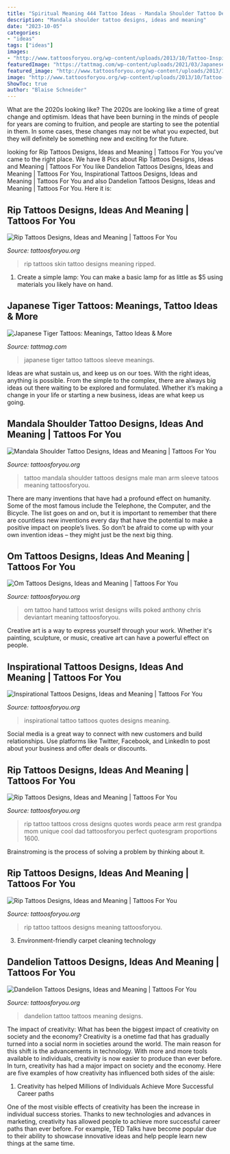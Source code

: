```yaml
---
title: "Spiritual Meaning 444 Tattoo Ideas - Mandala Shoulder Tattoo Designs, Ideas And Meaning"
description: "Mandala shoulder tattoo designs, ideas and meaning"
date: "2023-10-05"
categories:
- "ideas"
tags: ["ideas"]
images:
- "http://www.tattoosforyou.org/wp-content/uploads/2013/10/Tattoo-Inspirational-Quotes.jpg"
featuredImage: "https://tattmag.com/wp-content/uploads/2021/03/Japanese-Tiger-Sleeve-Tattoo-6-486x1024.jpg"
featured_image: "http://www.tattoosforyou.org/wp-content/uploads/2013/10/Rip-Tattoo-Quotes.jpg"
image: "http://www.tattoosforyou.org/wp-content/uploads/2013/10/Tattoo-Inspirational-Quotes.jpg"
ShowToc: true
author: "Blaise Schneider"
---
```



What are the 2020s looking like?
The 2020s are looking like a time of great change and optimism. Ideas that have been burning in the minds of people for years are coming to fruition, and people are starting to see the potential in them. In some cases, these changes may not be what you expected, but they will definitely be something new and exciting for the future.

	

		
looking for Rip Tattoos Designs, Ideas and Meaning | Tattoos For You you've came to the right place. We have 8 Pics about Rip Tattoos Designs, Ideas and Meaning | Tattoos For You like Dandelion Tattoos Designs, Ideas and Meaning | Tattoos For You, Inspirational Tattoos Designs, Ideas and Meaning | Tattoos For You and also Dandelion Tattoos Designs, Ideas and Meaning | Tattoos For You. Here it is:
		
    
## Rip Tattoos Designs, Ideas And Meaning | Tattoos For You

<img loading=lazy src="http://www.tattoosforyou.org/wp-content/uploads/2013/10/Rip-Skin-Tattoos.jpg" onerror="this.onerror=null;this.src='https://tse2.mm.bing.net/th?id=OIP.Swza8BqBd-CM-KDHfT0IoQHaJ4&amp;pid=15.1';" alt="Rip Tattoos Designs, Ideas and Meaning | Tattoos For You">

_Source: tattoosforyou.org_

>rip tattoos skin tattoo designs meaning ripped. 

	

1. Create a simple lamp: You can make a basic lamp for as little as $5 using materials you likely have on hand.

    
## Japanese Tiger Tattoos: Meanings, Tattoo Ideas &amp; More

<img loading=lazy src="https://tattmag.com/wp-content/uploads/2021/03/Japanese-Tiger-Sleeve-Tattoo-6-486x1024.jpg" onerror="this.onerror=null;this.src='https://tse1.mm.bing.net/th?id=OIP.5WRRPjLYEB3h1z_2zoXeAAHaPm&amp;pid=15.1';" alt="Japanese Tiger Tattoos: Meanings, Tattoo Ideas &amp; More">

_Source: tattmag.com_

>japanese tiger tattoo tattoos sleeve meanings. 

	

Ideas are what sustain us, and keep us on our toes. With the right ideas, anything is possible. From the simple to the complex, there are always big ideas out there waiting to be explored and formulated. Whether it’s making a change in your life or starting a new business, ideas are what keep us going.

    
## Mandala Shoulder Tattoo Designs, Ideas And Meaning | Tattoos For You

<img loading=lazy src="https://www.tattoosforyou.org/wp-content/uploads/2017/07/Mandala-Shoulder-Tattoo-Male.jpg" onerror="this.onerror=null;this.src='https://tse3.mm.bing.net/th?id=OIP.V3ixnRQxkmtc4CQekKiQKwHaJ3&amp;pid=15.1';" alt="Mandala Shoulder Tattoo Designs, Ideas and Meaning | Tattoos For You">

_Source: tattoosforyou.org_

>tattoo mandala shoulder tattoos designs male man arm sleeve tatoos meaning tattoosforyou. 

	

There are many inventions that have had a profound effect on humanity. Some of the most famous include the Telephone, the Computer, and the Bicycle. The list goes on and on, but it is important to remember that there are countless new inventions every day that have the potential to make a positive impact on people’s lives. So don’t be afraid to come up with your own invention ideas – they might just be the next big thing.

    
## Om Tattoos Designs, Ideas And Meaning | Tattoos For You

<img loading=lazy src="http://www.tattoosforyou.org/wp-content/uploads/2013/11/Tattoo-Om.jpg" onerror="this.onerror=null;this.src='https://tse2.mm.bing.net/th?id=OIP.hWNVJMsp5299soEyvfLtQgHaJz&amp;pid=15.1';" alt="Om Tattoos Designs, Ideas and Meaning | Tattoos For You">

_Source: tattoosforyou.org_

>om tattoo hand tattoos wrist designs wills poked anthony chris deviantart meaning tattoosforyou. 

	

Creative art is a way to express yourself through your work. Whether it's painting, sculpture, or music, creative art can have a powerful effect on people.

    
## Inspirational Tattoos Designs, Ideas And Meaning | Tattoos For You

<img loading=lazy src="http://www.tattoosforyou.org/wp-content/uploads/2013/10/Tattoo-Inspirational-Quotes.jpg" onerror="this.onerror=null;this.src='https://tse4.mm.bing.net/th?id=OIP.DC37x1Bukr96Etb9hmaY-gHaFj&amp;pid=15.1';" alt="Inspirational Tattoos Designs, Ideas and Meaning | Tattoos For You">

_Source: tattoosforyou.org_

>inspirational tattoo tattoos quotes designs meaning. 

	

Social media is a great way to connect with new customers and build relationships. Use platforms like Twitter, Facebook, and LinkedIn to post about your business and offer deals or discounts.

    
## Rip Tattoos Designs, Ideas And Meaning | Tattoos For You

<img loading=lazy src="http://www.tattoosforyou.org/wp-content/uploads/2013/10/Rip-Tattoo-Quotes.jpg" onerror="this.onerror=null;this.src='https://tse2.mm.bing.net/th?id=OIP.wth7alAFron6XL62zxOLqAHaJ4&amp;pid=15.1';" alt="Rip Tattoos Designs, Ideas and Meaning | Tattoos For You">

_Source: tattoosforyou.org_

>rip tattoo tattoos cross designs quotes words peace arm rest grandpa mom unique cool dad tattoosforyou perfect quotesgram proportions 1600. 

	

Brainstroming is the process of solving a problem by thinking about it.

    
## Rip Tattoos Designs, Ideas And Meaning | Tattoos For You

<img loading=lazy src="http://www.tattoosforyou.org/wp-content/uploads/2013/10/Rip-Tattoo-Ideas.jpg" onerror="this.onerror=null;this.src='https://tse3.mm.bing.net/th?id=OIP.yAYckTM8kmNSTQP7W7o1ygHaI3&amp;pid=15.1';" alt="Rip Tattoos Designs, Ideas and Meaning | Tattoos For You">

_Source: tattoosforyou.org_

>rip tattoo tattoos designs meaning tattoosforyou. 

	

3. Environment-friendly carpet cleaning technology 

    
## Dandelion Tattoos Designs, Ideas And Meaning | Tattoos For You

<img loading=lazy src="http://www.tattoosforyou.org/wp-content/uploads/2013/09/Dandelion-Tattoo-Pics-1024x764.jpg" onerror="this.onerror=null;this.src='https://tse2.mm.bing.net/th?id=OIP.-K7lpygthYgVyPBXqyjibgHaFh&amp;pid=15.1';" alt="Dandelion Tattoos Designs, Ideas and Meaning | Tattoos For You">

_Source: tattoosforyou.org_

>dandelion tattoo tattoos meaning designs. 

	

The impact of creativity: What has been the biggest impact of creativity on society and the economy?
Creativity is a onetime fad that has gradually turned into a social norm in societies around the world. The main reason for this shift is the advancements in technology. With more and more tools available to individuals, creativity is now easier to produce than ever before. In turn, creativity has had a major impact on society and the economy. Here are five examples of how creativity has influenced both sides of the aisle:
1) Creativity has helped Millions of Individuals Achieve More Successful Career paths

One of the most visible effects of creativity has been the increase in individual success stories. Thanks to new technologies and advances in marketing, creativity has allowed people to achieve more successful career paths than ever before. For example, TED Talks have become popular due to their ability to showcase innovative ideas and help people learn new things at the same time.

